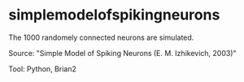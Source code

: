 # simplemodelofspikingneurons
The 1000 randomely connected neurons are simulated. 

Source: "Simple Model of Spiking Neurons (E. M. Izhikevich, 2003)" 

Tool: Python, Brian2 
